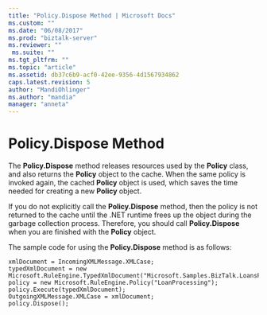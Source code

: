 ```yaml
---
title: "Policy.Dispose Method | Microsoft Docs"
ms.custom: ""
ms.date: "06/08/2017"
ms.prod: "biztalk-server"
ms.reviewer: ""
 ms.suite: ""
ms.tgt_pltfrm: ""
ms.topic: "article"
ms.assetid: db37c6b9-acf0-42ee-9356-4d1567934862
caps.latest.revision: 5
author: "MandiOhlinger"
ms.author: "mandia"
manager: "anneta"
---
```

# Policy.Dispose Method
The **Policy.Dispose** method releases resources used by the **Policy** class, and also returns the **Policy** object to the cache. When the same policy is invoked again, the cached **Policy** object is used, which saves the time needed for creating a new **Policy** object.  
  
 If you do not explicitly call the **Policy.Dispose** method, then the policy is not returned to the cache until the .NET runtime frees up the object during the garbage collection process. Therefore, you should call **Policy.Dispose** when you are finished with the **Policy** object.  
  
 The sample code for using the **Policy.Dispose** method is as follows:  
  
```  
xmlDocument = IncomingXMLMessage.XMLCase;  
typedXmlDocument = new Microsoft.RuleEngine.TypedXmlDocument("Microsoft.Samples.BizTalk.LoansProcessor.Case",xmlDocument);  
policy = new Microsoft.RuleEngine.Policy("LoanProcessing");  
policy.Execute(typedXmlDocument);  
OutgoingXMLMessage.XMLCase = xmlDocument;  
policy.Dispose();  
```